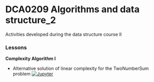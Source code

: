 # DCA0209 Algorithms and data structure_2
Activities developed during the data structure course II


### Lessons
**Complexity Algorithm I** 
  - Alternative solution of linear complexity for the TwoNumberSum problem [![Jupyter](https://img.shields.io/badge/-Notebook-191A1B?style=flat-square&logo=jupyter)](https://github.com/VictorNGomes/DCA0209_Algorithms_and_data_structure_2/blob/main/Complexity%20Algorithm/Algorithm_Complexity_Two_Number_Sumipynb.ipynb)
